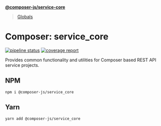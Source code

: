 **[@composer-js/service-core](README.md)**

> [Globals](globals.md)

# Composer: service_core

[![pipeline status](https://gitlab.com/AcceleratXR/composerjs/composer-service-core/badges/master/pipeline.svg)](https://gitlab.com/AcceleratXR/composerjs/composer-service-core/-/commits/master)
[![coverage report](https://gitlab.com/AcceleratXR/composerjs/composer-service-core/badges/master/coverage.svg)](https://gitlab.com/AcceleratXR/composerjs/composer-service-core/-/commits/master)

Provides common functionality and utilities for Composer based REST API service projects.

## NPM
```
npm i @composer-js/service_core
```

## Yarn
```
yarn add @composer-js/service_core
```
